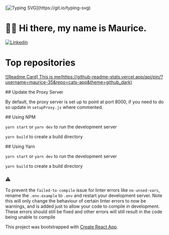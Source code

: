 [![Typing SVG](https://readme-typing-svg.herokuapp.com?font=Courier+new&color=%23808080&size=40&width=800&duration=6969&lines=Welcome+to+my+profile!)](https://git.io/typing-svg)

# 👋🏽 Hi there, my name is Maurice.

[![Linkedin](https://img.shields.io/badge/LinkedIn-blue?style=for-the-badge&logo=linkedin&labelColor=blue&link=https://www.linkedin.com/in/maurice-kollewe/)](https://www.linkedin.com/in/maurice-kollewe/) 

# Top repositories

[![Readme Card] This is me(https://github-readme-stats.vercel.app/api/pin/?username=maurice-35&repo=cats-app&theme=github_dark)](https://github.com/maurice-35/cats-app)

## Update the Proxy Server

By default, the proxy server is set up to point at port 8000, if you need to do so update in `setupProxy.js` where commented.

## Using NPM

`yarn start` or `yarn dev`  to run the development server

`yarn build` to create a build directory

## Using Yarn

`yarn start` or `yarn dev`  to run the development server

`yarn build` to create a build directory

### ⚠️

To prevent the `failed-to-compile` issue for linter errors like `no-unsed-vars`, rename the `.env.example` to `.env` and restart your development server. Note this will only change the behaviour of certain linter errors to now be warnings, and is added just to allow your code to compile in development. These errors should still be fixed and other errors will still result in the code being unable to compile

This project was bootstrapped with [Create React App](https://github.com/facebook/create-react-app).

